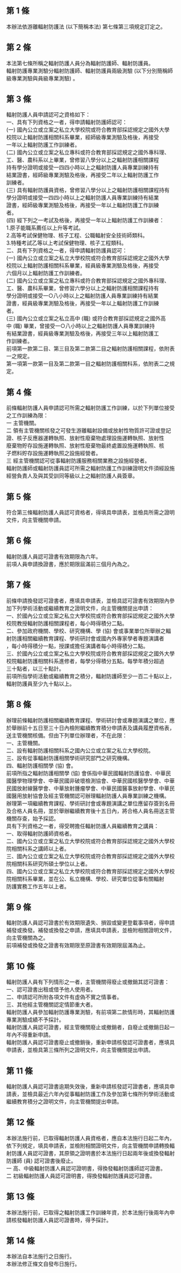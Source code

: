 第 1 條
-------
本辦法依游離輻射防護法 (以下簡稱本法) 第七條第三項規定訂定之。

第 2 條
-------
本法第七條所稱之輻射防護人員分為輻射防護師、輻射防護員。  
輻射防護專業測驗分輻射防護師、輻射防護員兩級測驗 (以下分別簡稱師  
級專業測驗與員級專業測驗) 。

第 3 條
-------
輻射防護人員申請認可之資格如下：  
一、具有下列資格之一者，得申請輻射防護師認可：  
 (一) 國內公立或立案之私立大學校院或符合教育部採認規定之國外大學  
      校院以上輻射防護相關科系畢業，經師級專業測驗及格後，再接受  
      一年以上輻射防護工作訓練者。  
 (二) 國內公立或立案之私立專科或符合教育部採認規定之國外專科理、  
      工、醫、農科系以上畢業，曾修習八學分以上之輻射防護相關課程  
      持有學分證明或接受一四四小時以上之輻射防護人員專業訓練持有  
      結業證書，經師級專業測驗及格後，再接受二年以上輻射防護工作  
      訓練者。  
 (三) 具有輻射防護員資格，曾修習八學分以上之輻射防護相關課程持有  
      學分證明或接受一四四小時以上之輻射防護人員專業訓練持有結業  
      證書，經師級專業測驗及格後，再接受一年以上輻射防護工作訓練  
      者。  
 (四) 經下列之一考試及格後，再接受一年以上輻射防護工作訓練者：  
      1.原子能職系薦任以上升等考試。  
      2.高等考試保健物理、核子工程、公職輻射安全技術師類科。  
      3.特種考試乙等以上考試保健物理、核子工程類科。  
二、具有下列資格之一者，得申請輻射防護員認可：  
 (一) 國內公立或立案之私立大學校院或符合教育部採認規定之國外大學  
      校院以上輻射防護相關科系畢業，經員級專業測驗及格後，再接受  
      六個月以上輻射防護工作訓練者。  
 (二) 國內公立或立案之私立專科或符合教育部採認規定之國外專科理、  
      工、醫、農科系畢業，曾修習六學分以上之輻射防護相關課程持有  
      學分證明或接受一○八小時以上之輻射防護人員專業訓練持有結業  
      證書，經員級專業測驗及格後，再接受一年以上輻射防護工作訓練  
      者。  
 (三) 國內公立或立案之私立高中 (職) 或符合教育部採認規定之國外高  
      中 (職) 畢業，曾接受一○八小時以上之輻射防護人員專業訓練持  
      有結業證書，經員級專業測驗及格後，再接受三年以上輻射防護工  
      作訓練者。  
前項第一款第二目、第三目及第二款第二目之輻射防護相關課程，依附表  
一之規定。  
第一項第一款第一目及第二款第一目之輻射防護相關科系，依附表二之規  
定。

第 4 條
-------
前條輻射防護人員申請認可所需之輻射防護工作訓練，以於下列單位接受  
之工作訓練為限：  
一  主管機關。  
二  領有主管機關核發之可發生游離輻射設備或放射性物質許可證或登記  
    證、核子反應器運轉執照、放射性廢棄物處理設施運轉執照、放射性  
    廢棄物貯存設施運轉執照、放射性廢棄物最終處置設施運轉執照、核  
    子燃料貯存設施運轉執照之設施經營者。  
三  經主管機關認可從事輻射防護服務相關業務之設施經營者。  
輻射防護師或輻射防護員認可所需之輻射防護工作訓練證明文件須經設施  
經營負責人及與其受訓同等級以上之輻射防護人員簽章。

第 5 條
-------
符合第三條輻射防護人員認可資格者，得填具申請表，並檢具所需之證明  
文件，向主管機關申請。

第 6 條
-------
輻射防護人員認可證書有效期限為六年。  
前項人員申請換證書，應於期限屆滿前三個月內為之。

第 7 條
-------
前條申請換發認可證書者，應填具申請表，並檢具認可證書有效期限內參  
加下列學術活動或繼續教育之證明文件，向主管機關提出申請：  
一、於國內公立或立案之私立大學校院或符合教育部採認規定之國外大學  
    校院教授輻射防護相關課程者，每小時得積分二點。  
二、參加政府機關、學校、研究機構、學 (協) 會或事業單位所舉辦之輻  
    射防護相關繼續教育課程、學術研討會或國內外專家學者專題演講者  
    ，每小時得積分一點，授課或擔任演講者每小時得積分二點。  
三、於國內公立或立案之私立大學校院或符合教育部採認規定之國外大學  
    校院輻射防護相關科系進修者，每學分得積分五點。每學年積分超過  
    三十點者，以三十點計。  
前項所指學術活動或繼續教育之積分，輻射防護師至少一百二十點以上，  
輻射防護員至少九十點以上。

第 8 條
-------
辦理前條輻射防護相關繼續教育課程、學術研討會或專題演講之單位，應  
於舉辦前十五日至三十日內檢附繼續教育積分申請表及講員履歷資格表，  
送主管機關核備。但由下列單位辦理者，不在此限：  
一、主管機關。  
二、設有輻射防護相關科系之國內公立或立案之私立大學校院。  
三、設有從事輻射防護相關學術研究部門之研究機構。  
四、輻射防護相關學 (協) 會。  
前項所指之輻射防護相關學 (協) 會係指中華民國輻射防護協會、中華民  
國醫學物理學會、中華民國非破壞檢測協會、中華民國核醫學學會、中華  
民國放射線醫學會、中華放射腫瘤學會、中華民國醫事放射學會、中華民  
國醫用放射協會及經主管機關認可辦理輻射防護人員專業訓練之機構。  
辦理第一項繼續教育課程、學術研討會或專題演講之單位應留存簽到名冊  
及合格人員名冊，並於舉辦繼續教育後十五日內，將合格人員名冊送主管  
機關存查，始予採認。  
具有下列資格之一者，得受聘擔任輻射防護人員繼續教育之講員：  
一、取得輻射防護師資格者。  
二、國內公立或立案之私立大學校院或符合教育部採認規定之國外大學校  
    院相關科系之講師以上者。  
三、國內公立或立案之私立大學校院或符合教育部採認規定之國外大學校  
    院相關科系研究所碩士學位以上者。  
四、國內公立或立案之私立大學校院或符合教育部採認規定之國外大學校  
    院相關科系畢業，並在公、私立機構、學校、研究單位從事有關輻射  
    防護實務工作五年以上者。

第 9 條
-------
輻射防護人員認可證書於有效期限遺失、損毀或變更登載事項者，得申請  
補發或換發。補發或換發之申請，應填具申請表，並檢附相關證明文件，  
向主管機關為之。  
前項補發或換發之證書有效期限至原證書有效期限屆滿為止。

第 10 條
--------
輻射防護人員有下列情形之一者，主管機關得廢止或撤銷其認可證書：  
一、認可證書出租或借予他人使用者。  
二、申請認可所附各項文件有虛偽不實之情事者。  
三、其他經主管機關認定情節重大者。  
輻射防護人員參加輻射防護專業測驗，有前項第二款情形時，其輻射防護  
專業測驗成績不予採計。  
輻射防護人員認可證書，經主管機關廢止或撤銷者，自廢止或撤銷日起一  
年內不得重新申請。  
輻射防護人員認可證書廢止或撤銷後，重新申請核發認可證書者，應填具  
申請表，並檢具第三條所列之證明文件，向主管機關提出申請。

第 11 條
--------
輻射防護人員認可證書逾期失效後，重新申請核發認可證書者，應填具申  
請表，並檢具最近六年內從事輻射防護工作及參加第七條所列學術活動或  
繼續教育積分之證明文件，向主管機關提出申請。

第 12 條
--------
本辦法施行前，已取得輻射防護人員資格者，應自本法施行日起二年內，  
依下列規定，填具申請表，並檢附相關證明文件，向主管機關申請轉換輻  
射防護人員認可證書，其原領之證明書於本法施行日起兩年後或換發輻射  
防護師 (員) 認可證書後廢止。  
一  高、中級輻射防護人員認可證明書，得換發輻射防護師認可證書。  
二  初級輻射防護人員認可證明書，得換發輻射防護員認可證書。

第 13 條
--------
本辦法施行前，已取得之輻射防護工作訓練年資，於本法施行後兩年內申  
請核發輻射防護人員認可證書時，得予採計。

第 14 條
--------
本辦法自本法施行之日施行。  
本辦法修正條文自發布日施行。


